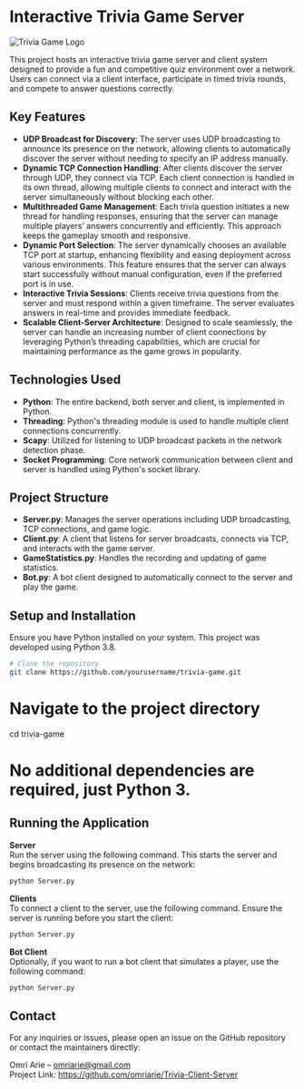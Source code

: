 # Interactive Trivia Game Server

![Trivia Game Logo](/public/trivia-game-logo.png "Logo of the Trivia Game")

This project hosts an interactive trivia game server and client system designed to provide a fun and competitive quiz environment over a network. Users can connect via a client interface, participate in timed trivia rounds, and compete to answer questions correctly.

## Key Features

- **UDP Broadcast for Discovery**: The server uses UDP broadcasting to announce its presence on the network, allowing clients to automatically discover the server without needing to specify an IP address manually.
- **Dynamic TCP Connection Handling**: After clients discover the server through UDP, they connect via TCP. Each client connection is handled in its own thread, allowing multiple clients to connect and interact with the server simultaneously without blocking each other.
- **Multithreaded Game Management**: Each trivia question initiates a new thread for handling responses, ensuring that the server can manage multiple players’ answers concurrently and efficiently. This approach keeps the gameplay smooth and responsive.
- **Dynamic Port Selection**: The server dynamically chooses an available TCP port at startup, enhancing flexibility and easing deployment across various environments. This feature ensures that the server can always start successfully without manual configuration, even if the preferred port is in use.
- **Interactive Trivia Sessions**: Clients receive trivia questions from the server and must respond within a given timeframe. The server evaluates answers in real-time and provides immediate feedback.
- **Scalable Client-Server Architecture**: Designed to scale seamlessly, the server can handle an increasing number of client connections by leveraging Python’s threading capabilities, which are crucial for maintaining performance as the game grows in popularity.

## Technologies Used

- **Python**: The entire backend, both server and client, is implemented in Python.
- **Threading**: Python's threading module is used to handle multiple client connections concurrently.
- **Scapy**: Utilized for listening to UDP broadcast packets in the network detection phase.
- **Socket Programming**: Core network communication between client and server is handled using Python's socket library.

## Project Structure

- **Server.py**: Manages the server operations including UDP broadcasting, TCP connections, and game logic.
- **Client.py**: A client that listens for server broadcasts, connects via TCP, and interacts with the game server.
- **GameStatistics.py**: Handles the recording and updating of game statistics.
- **Bot.py**: A bot client designed to automatically connect to the server and play the game.

## Setup and Installation

Ensure you have Python installed on your system. This project was developed using Python 3.8.

```bash
# Clone the repository
git clone https://github.com/yourusername/trivia-game.git
```
# Navigate to the project directory
cd trivia-game

# No additional dependencies are required, just Python 3.

## Running the Application

**Server**  
Run the server using the following command. This starts the server and begins broadcasting its presence on the network:

```bash
python Server.py
```

**Clients**  
To connect a client to the server, use the following command. Ensure the server is running before you start the client:
```bash
python Server.py
```

**Bot Client**  
Optionally, if you want to run a bot client that simulates a player, use the following command:
```bash
python Server.py
```


## Contact
For any inquiries or issues, please open an issue on the GitHub repository or contact the maintainers directly:

Omri Arie – omriarie@gmail.com  
Project Link: https://github.com/omriarie/Trivia-Client-Server

